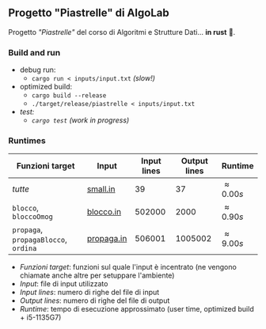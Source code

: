 ## Progetto "Piastrelle" di AlgoLab

Progetto _"Piastrelle"_ del corso di Algoritmi e Strutture Dati... **in rust** 🦀.

### Build and run

- debug run:
  - `cargo run < inputs/input.txt` _(slow!)_
- optimized build:
  - `cargo build --release`
  - `./target/release/piastrelle < inputs/input.txt`
- _test:_
  - _`cargo test` (work in progress)_

### Runtimes

| Funzioni target | Input | Input lines | Output lines | Runtime |
| --- | --- | --- | --- | --- |
| _tutte_ | [small.in](inputs/small.in) | $39$ | $37$ | $\approx 0.00s$ |
| `blocco`, `bloccoOmog` | [blocco.in](inputs/blocco.in) | $502000$ | $2000$ | $\approx 0.90s$ |
| `propaga`, `propagaBlocco`, `ordina` | [propaga.in](inputs/propaga.in) | $506001$ | $1005002$ | $\approx 9.00s$ |

- _Funzioni target_: funzioni sul quale l'input è incentrato (ne vengono chiamate anche altre per setuppare l'ambiente)
- _Input_: file di input utilizzato
- _Input lines_: numero di righe del file di input
- _Output lines_: numero di righe del file di output
- _Runtime_: tempo di esecuzione approssimato (user time, optimized build + i5-1135G7)

